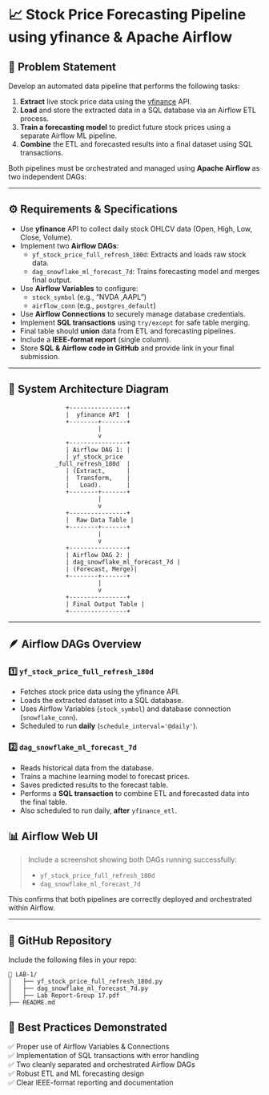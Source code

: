 # 📈 Stock Price Forecasting Pipeline using yfinance & Apache Airflow

## 🧩 Problem Statement
Develop an automated data pipeline that performs the following tasks:
1. **Extract** live stock price data using the [yfinance](https://pypi.org/project/yfinance/) API.  
2. **Load** and store the extracted data in a SQL database via an Airflow ETL process.  
3. **Train a forecasting model** to predict future stock prices using a separate Airflow ML pipeline.  
4. **Combine** the ETL and forecasted results into a final dataset using SQL transactions.

Both pipelines must be orchestrated and managed using **Apache Airflow** as two independent DAGs:

---

## ⚙️ Requirements & Specifications

- Use **yfinance** API to collect daily stock OHLCV data (Open, High, Low, Close, Volume).  
- Implement two **Airflow DAGs**:
  - `yf_stock_price_full_refresh_180d`: Extracts and loads raw stock data.
  - `dag_snowflake_ml_forecast_7d`: Trains forecasting model and merges final output.
- Use **Airflow Variables** to configure:
  - `stock_symbol` (e.g., “NVDA ,AAPL”)
  - `airflow_conn` (e.g., `postgres_default`)
- Use **Airflow Connections** to securely manage database credentials.
- Implement **SQL transactions** using `try/except` for safe table merging.
- Final table should **union** data from ETL and forecasting pipelines.
- Include a **IEEE-format report** (single column).
- Store **SQL & Airflow code in GitHub** and provide link in your final submission.

---

## 🧱 System Architecture Diagram

```
                +----------------+
                |  yfinance API  |
                +--------+-------+
                         |
                         v
                +----------------+
                | Airflow DAG 1: |
                | yf_stock_price
             _full_refresh_180d  |
                | (Extract,      |
                |  Transform,    |
                |   Load).       |
                +--------+-------+
                         |
                         v
                +----------------+
                |  Raw Data Table |
                +--------+-------+
                         |
                         v
                +----------------+
                | Airflow DAG 2: |
                | dag_snowflake_ml_forecast_7d |
                | (Forecast, Merge)|
                +--------+-------+
                         |
                         v
                +----------------+
                | Final Output Table |
                +----------------+
```

---

## 🪶 Airflow DAGs Overview

### 1️⃣ `yf_stock_price_full_refresh_180d`
- Fetches stock price data using the yfinance API.  
- Loads the extracted dataset into a SQL database.  
- Uses Airflow Variables (`stock_symbol`) and database connection (`snowflake_conn`).  
- Scheduled to run **daily** (`schedule_interval='@daily'`).  

### 2️⃣ `dag_snowflake_ml_forecast_7d`
- Reads historical data from the database.  
- Trains a machine learning model to forecast prices.  
- Saves predicted results to the forecast table.  
- Performs a **SQL transaction** to combine ETL and forecasted data into the final table.  
- Also scheduled to run daily, **after** `yfinance_etl`.


## 📊 Airflow Web UI

> Include a screenshot showing both DAGs running successfully:
> - `yf_stock_price_full_refresh_180d`
> - `dag_snowflake_ml_forecast_7d`

This confirms that both pipelines are correctly deployed and orchestrated within Airflow.

---

## 🔗 GitHub Repository

Include the following files in your repo:

```
📂 LAB-1/
│   ├── yf_stock_price_full_refresh_180d.py
│   ├── dag_snowflake_ml_forecast_7d.py
│   ├── Lab Report-Group 17.pdf
├── README.md
```

## 🧠 Best Practices Demonstrated

✅ Proper use of Airflow Variables & Connections  
✅ Implementation of SQL transactions with error handling  
✅ Two cleanly separated and orchestrated Airflow DAGs  
✅ Robust ETL and ML forecasting design  
✅ Clear IEEE-format reporting and documentation  

